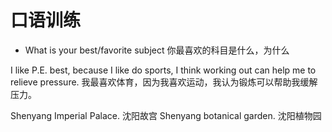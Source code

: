 # 口语训练

- What is your best/favorite subject
你最喜欢的科目是什么，为什么

I like P.E. best, because I like do sports, I think working out can help me to relieve pressure.
我最喜欢体育，因为我喜欢运动，我认为锻炼可以帮助我缓解压力。



Shenyang Imperial Palace.
沈阳故宫
Shenyang botanical garden.
沈阳植物园


